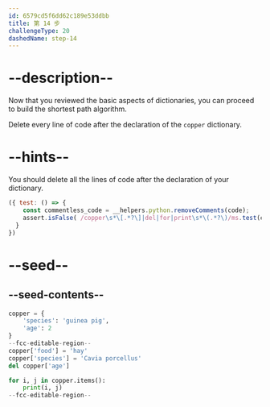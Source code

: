 ```yaml
---
id: 6579cd5f6dd62c189e53ddbb
title: 第 14 步
challengeType: 20
dashedName: step-14
---
```


# --description--

Now that you reviewed the basic aspects of dictionaries, you can proceed to build the shortest path algorithm.

Delete every line of code after the declaration of the `copper` dictionary.

# --hints--

You should delete all the lines of code after the declaration of your dictionary.

```js
({ test: () => {
    const commentless_code = __helpers.python.removeComments(code);
    assert.isFalse( /copper\s*\[.*?\]|del|for|print\s*\(.*?\)/ms.test(commentless_code))
  }
})
```

# --seed--

## --seed-contents--

```py
copper = {
    'species': 'guinea pig',
    'age': 2
}
--fcc-editable-region--
copper['food'] = 'hay'
copper['species'] = 'Cavia porcellus'
del copper['age']

for i, j in copper.items():
    print(i, j)
--fcc-editable-region--
```
